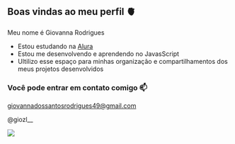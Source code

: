 ## Boas vindas ao meu perfil 🫀

Meu nome é Giovanna Rodrigues

- Estou estudando na [Alura](https://www.alura.com.br)
- Estou me desenvolvendo e aprendendo no JavasScript
- Ultilizo esse espaço para minhas organização e compartilhamentos dos meus projetos desenvolvidos

### Você pode entrar em contato comigo 📫

giovannadossantosrodrigues49@gmail.com

@giozl__

![](https://media.tenor.com/0oEKZCbOQhAAAAAi/millie-bobby-brown.gif)
